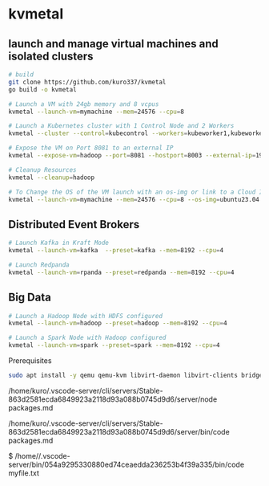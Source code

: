 # kvmetal

## launch and manage virtual machines and isolated clusters

```bash
# build
git clone https://github.com/kuro337/kvmetal
go build -o kvmetal

# Launch a VM with 24gb memory and 8 vcpus
kvmetal --launch-vm=mymachine --mem=24576 --cpu=8

# Launch a Kubernetes cluster with 1 Control Node and 2 Workers
kvmetal --cluster --control=kubecontrol --workers=kubeworker1,kubeworker2

# Expose the VM on Port 8081 to an external IP
kvmetal --expose-vm=hadoop --port=8081 --hostport=8003 --external-ip=192.168.1.224 --protocol=tcp

# Cleanup Resources
kvmetal --cleanup=hadoop

# To Change the OS of the VM launch with an os-img or link to a Cloud ISO Image
kvmetal --launch-vm=mymachine --mem=24576 --cpu=8 --os-img=ubuntu23.04

```

## Distributed Event Brokers

```bash
# Launch Kafka in Kraft Mode
kvmetal --launch-vm=kafka  --preset=kafka --mem=8192 --cpu=4

# Launch Redpanda
kvmetal --launch-vm=rpanda --preset=redpanda --mem=8192 --cpu=4

```

## Big Data

```bash
# Launch a Hadoop Node with HDFS configured
kvmetal --launch-vm=hadoop --preset=hadoop --mem=8192 --cpu=4

# Launch a Spark Node with Hadoop configured
kvmetal --launch-vm=spark --preset=spark --mem=8192 --cpu=4
```

Prerequisites

```bash
sudo apt install -y qemu qemu-kvm libvirt-daemon libvirt-clients bridge-utils virt-manager cloud-image-utils libguestfs-tools


```

/home/kuro/.vscode-server/cli/servers/Stable-863d2581ecda6849923a2118d93a088b0745d9d6/server/node packages.md

/home/kuro/.vscode-server/cli/servers/Stable-863d2581ecda6849923a2118d93a088b0745d9d6/server/bin/code packages.md

$ /home/<user>/.vscode-server/bin/054a9295330880ed74ceaedda236253b4f39a335/bin/code myfile.txt
